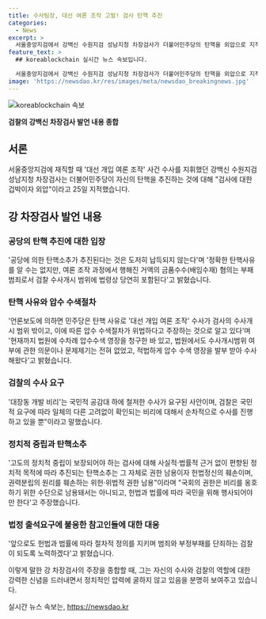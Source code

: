 ```yaml
---
title: 수사팀장, 대선 여론 조작 고발! 검사 탄핵 추진
categories:
  - News
excerpt: >
  서울중앙지검에서 강백신 수원지검 성남지청 차장검사가 더불어민주당의 탄핵을 외압으로 지적했다. 강 차장검사는 더불어민주당의 탄핵 소추에 대해 이해할 수 없다며, 대선 개입 여론 조작과 관련된 수사가 범죄로 확인되었으며 이에 대한 수사는 정당한 것이라고 주장했다. 그는 또한 검찰의 중립성 보호와 헌법정신의 훼손을 우려하며, 앞으로도 법과 절차를 준수하며 부정부패를 단죄하기 위해 노력할 것이라고 강조했다.
feature_text: >
  ## koreablockchain 실시간 뉴스 속보입니다.

  서울중앙지검에서 강백신 수원지검 성남지청 차장검사가 더불어민주당의 탄핵을 외압으로 지적했다. 강 차장검사는 더불어민주당의 탄핵 소추에 대해 이해할 수 없다며, 대선 개입 여론 조작과 관련된 수사가 범죄로 확인되었으며 이에 대한 수사는 정당한 것이라고 주장했다. 그는 또한 검찰의 중립성 보호와 헌법정신의 훼손을 우려하며, 앞으로도 법과 절차를 준수하며 부정부패를 단죄하기 위해 노력할 것이라고 강조했다.
image: 'https://newsdao.kr/res/images/meta/newsdao_breakingnews.jpg'
---
```


<p><img src="https://newsdao.kr/res/images/meta/newsdao_breakingnews.jpg" alt="koreablockchain 속보" /></p>

<p><b>검찰의 강백신 차장검사 발언 내용 종합</b></p>

<h2 data-ke-size="size26">서론</h2>

<p data-ke-size="size16">서울중앙지검에 재직할 때 '대선 개입 여론 조작' 사건 수사를 지휘했던 강백신 수원지검 성남지청 차장검사는 더불어민주당이 자신의 탄핵을 추진하는 것에 대해 "검사에 대한 겁박이자 외압"이라고 25일 지적했습니다.</p>

<h2 data-ke-size="size26">강 차장검사 발언 내용</h2>

<h3><b>공당의 탄핵 추진에 대한 입장</b></h3>

<p data-ke-size="size16">'공당에 의한 탄핵소추가 추진된다는 것은 도저히 납득되지 않는다'며 '정확한 탄핵사유를 알 수는 없지만, 여론 조작 과정에서 행해진 거액의 금품수수(배임수재) 혐의는 부패범죄로서 검찰 수사개시 범위에 법령상 당연히 포함된다'고 밝혔습니다.</p>

<h3><b>탄핵 사유와 압수 수색절차</b></h3>

<p data-ke-size="size16">'언론보도에 의하면 민주당은 탄핵 사유로 '대선 개입 여론 조작' 수사가 검사의 수사개시 범위 밖이고, 이에 따른 압수 수색절차가 위법하다고 주장하는 것으로 알고 있다'며 '현재까지 법원에 수차례 압수수색 영장을 청구한 바 있고, 법원에서도 수사개시범위 여부에 관한 의문이나 문제제기는 전혀 없었고, 적법하게 압수 수색 영장을 발부 받아 수사해왔다'고 밝혔습니다.</p>

<h3><b>검찰의 수사 요구</b></h3>

<p data-ke-size="size16">'대장동 개발 비리'는 국민적 공감대 하에 철저한 수사가 요구된 사안이며, 검찰은 국민적 요구에 따라 일체의 다른 고려없이 확인되는 비리에 대해서 순차적으로 수사를 진행하고 있을 뿐"이라고 말했습니다.</p>

<h3><b>정치적 중립과 탄핵소추</b></h3>

<p data-ke-size="size16">'고도의 정치적 중립이 보장되어야 하는 검사에 대해 사실적·법률적 근거 없이 편향된 정치적 목적에 따라 추진되는 탄핵소추는 그 자체로 권한 남용이자 헌법정신의 훼손이며, 권력분립의 원리를 훼손하는 위헌·위법적 권한 남용"이라며 "국회의 권한은 비리를 옹호하기 위한 수단으로 남용돼서는 아니되고, 헌법과 법률에 따라 국민을 위해 행사되어야만 한다'고 주장했습니다.</p>

<h3><b>법정 출석요구에 불응한 참고인들에 대한 대응</b></h3>

<p data-ke-size="size16">'앞으로도 헌법과 법률에 따라 절차적 정의를 지키며 범죄와 부정부패를 단죄하는 검찰이 되도록 노력하겠다'고 밝혔습니다.</p>

<p>이렇게 말한 강 차장검사의 주장을 종합할 때, 그는 자신의 수사와 검찰의 역할에 대한 강력한 신념을 드러내면서 정치적인 압력에 굴하지 않고 있음을 분명히 보여주고 있습니다.</p>
실시간 뉴스 속보는, <a href="https://newsdao.kr" rel="dofollow">https://newsdao.kr</a>


